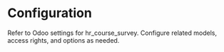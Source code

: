 # Configuration

Refer to Odoo settings for hr_course_survey. Configure related models, access rights, and options as needed.
